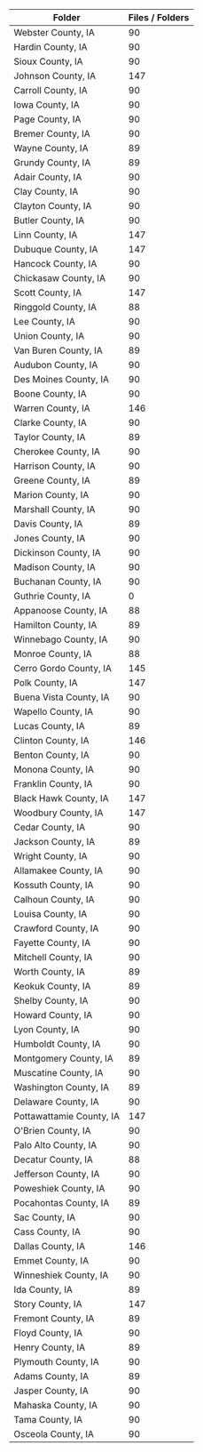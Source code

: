 | Folder                   |   Files / Folders |
|--------------------------|-------------------|
| Webster County, IA       |                90 |
| Hardin County, IA        |                90 |
| Sioux County, IA         |                90 |
| Johnson County, IA       |               147 |
| Carroll County, IA       |                90 |
| Iowa County, IA          |                90 |
| Page County, IA          |                90 |
| Bremer County, IA        |                90 |
| Wayne County, IA         |                89 |
| Grundy County, IA        |                89 |
| Adair County, IA         |                90 |
| Clay County, IA          |                90 |
| Clayton County, IA       |                90 |
| Butler County, IA        |                90 |
| Linn County, IA          |               147 |
| Dubuque County, IA       |               147 |
| Hancock County, IA       |                90 |
| Chickasaw County, IA     |                90 |
| Scott County, IA         |               147 |
| Ringgold County, IA      |                88 |
| Lee County, IA           |                90 |
| Union County, IA         |                90 |
| Van Buren County, IA     |                89 |
| Audubon County, IA       |                90 |
| Des Moines County, IA    |                90 |
| Boone County, IA         |                90 |
| Warren County, IA        |               146 |
| Clarke County, IA        |                90 |
| Taylor County, IA        |                89 |
| Cherokee County, IA      |                90 |
| Harrison County, IA      |                90 |
| Greene County, IA        |                89 |
| Marion County, IA        |                90 |
| Marshall County, IA      |                90 |
| Davis County, IA         |                89 |
| Jones County, IA         |                90 |
| Dickinson County, IA     |                90 |
| Madison County, IA       |                90 |
| Buchanan County, IA      |                90 |
| Guthrie County, IA       |                 0 |
| Appanoose County, IA     |                88 |
| Hamilton County, IA      |                89 |
| Winnebago County, IA     |                90 |
| Monroe County, IA        |                88 |
| Cerro Gordo County, IA   |               145 |
| Polk County, IA          |               147 |
| Buena Vista County, IA   |                90 |
| Wapello County, IA       |                90 |
| Lucas County, IA         |                89 |
| Clinton County, IA       |               146 |
| Benton County, IA        |                90 |
| Monona County, IA        |                90 |
| Franklin County, IA      |                90 |
| Black Hawk County, IA    |               147 |
| Woodbury County, IA      |               147 |
| Cedar County, IA         |                90 |
| Jackson County, IA       |                89 |
| Wright County, IA        |                90 |
| Allamakee County, IA     |                90 |
| Kossuth County, IA       |                90 |
| Calhoun County, IA       |                90 |
| Louisa County, IA        |                90 |
| Crawford County, IA      |                90 |
| Fayette County, IA       |                90 |
| Mitchell County, IA      |                90 |
| Worth County, IA         |                89 |
| Keokuk County, IA        |                89 |
| Shelby County, IA        |                90 |
| Howard County, IA        |                90 |
| Lyon County, IA          |                90 |
| Humboldt County, IA      |                90 |
| Montgomery County, IA    |                89 |
| Muscatine County, IA     |                90 |
| Washington County, IA    |                89 |
| Delaware County, IA      |                90 |
| Pottawattamie County, IA |               147 |
| O'Brien County, IA       |                90 |
| Palo Alto County, IA     |                90 |
| Decatur County, IA       |                88 |
| Jefferson County, IA     |                90 |
| Poweshiek County, IA     |                90 |
| Pocahontas County, IA    |                89 |
| Sac County, IA           |                90 |
| Cass County, IA          |                90 |
| Dallas County, IA        |               146 |
| Emmet County, IA         |                90 |
| Winneshiek County, IA    |                90 |
| Ida County, IA           |                89 |
| Story County, IA         |               147 |
| Fremont County, IA       |                89 |
| Floyd County, IA         |                90 |
| Henry County, IA         |                89 |
| Plymouth County, IA      |                90 |
| Adams County, IA         |                89 |
| Jasper County, IA        |                90 |
| Mahaska County, IA       |                90 |
| Tama County, IA          |                90 |
| Osceola County, IA       |                90 |
